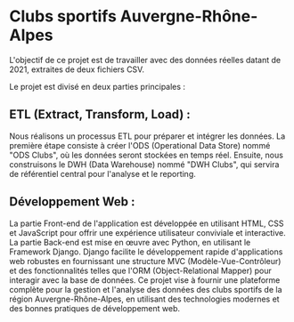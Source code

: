 # Clubs sportifs Auvergne-Rhône-Alpes

L'objectif de ce projet est de travailler avec des données réelles datant de 2021, extraites de deux fichiers CSV.

Le projet est divisé en deux parties principales :

## ETL (Extract, Transform, Load) :

Nous réalisons un processus ETL pour préparer et intégrer les données. La première étape consiste à créer l'ODS (Operational Data Store) nommé "ODS Clubs", où les données seront stockées en temps réel. Ensuite, nous construisons le DWH (Data Warehouse) nommé "DWH Clubs", qui servira de référentiel central pour l'analyse et le reporting.

## Développement Web :

La partie Front-end de l'application est développée en utilisant HTML, CSS et JavaScript pour offrir une expérience utilisateur conviviale et interactive.
La partie Back-end est mise en œuvre avec Python, en utilisant le Framework Django. Django facilite le développement rapide d'applications web robustes en fournissant une structure MVC (Modèle-Vue-Contrôleur) et des fonctionnalités telles que l'ORM (Object-Relational Mapper) pour interagir avec la base de données.
Ce projet vise à fournir une plateforme complète pour la gestion et l'analyse des données des clubs sportifs de la région Auvergne-Rhône-Alpes, en utilisant des technologies modernes et des bonnes pratiques de développement web.
